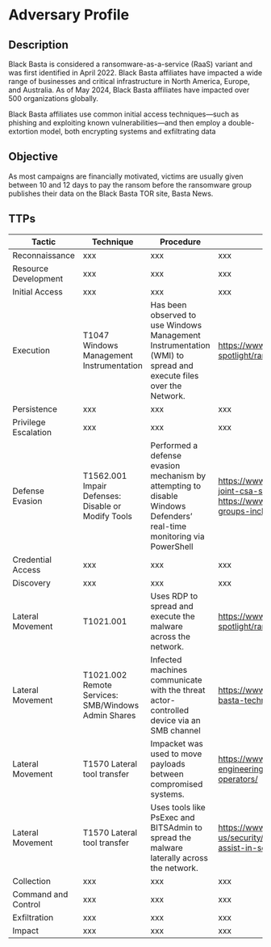 

# Adversary Profile

## Description

Black Basta is considered a ransomware-as-a-service (RaaS) variant and was first identified in April
2022. Black Basta affiliates have impacted a wide range of businesses and critical infrastructure in
North America, Europe, and Australia. As of May 2024, Black Basta affiliates have impacted over 500
organizations globally.

Black Basta affiliates use common initial access techniques—such as phishing and exploiting known
vulnerabilities—and then employ a double-extortion model, both encrypting systems and exfiltrating
data

## Objective

As most campaigns are financially motivated, victims are usually given between 10 and 12 days to pay the ransom before the ransomware group publishes their data on the Black Basta TOR site, Basta News.

## TTPs

| Tactic | Technique | Procedure | CTI Reference |
| ----------- | ----------- | ----------- | ----------- |
| Reconnaissance | xxx | xxx | xxx |
| Resource Development | xxx | xxx | xxx |
| Initial Access | xxx | xxx | xxx |
| Execution | T1047 Windows Management Instrumentation | Has been observed to use Windows Management Instrumentation (WMI) to spread and execute files over the Network. | https://www.trendmicro.com/vinfo/us/security/news/ransomware-spotlight/ransomware-spotlight-blackbasta |
| Persistence | xxx | xxx | xxx |
| Privilege Escalation | xxx | xxx | xxx |
| Defense Evasion | T1562.001 Impair Defenses: Disable or Modify Tools | Performed a defense evasion mechanism by attempting to disable Windows Defenders’ real-time monitoring via PowerShell | https://www.cisa.gov/sites/default/files/2024-05/aa24-131a-joint-csa-stopransomware-black-basta_1.pdf, https://www.trendmicro.com/en_us/research/24/b/threat-actor-groups-including-black-basta-are-exploiting-recent-.html |
| Credential Access | xxx | xxx | xxx |
| Discovery | xxx | xxx | xxx |
| Lateral Movement | T1021.001 | Uses RDP to spread and execute the malware across the network. | https://www.trendmicro.com/vinfo/us/security/news/ransomware-spotlight/ransomware-spotlight-blackbasta |
| Lateral Movement | T1021.002 Remote Services: SMB/Windows Admin Shares | Infected machines communicate with the threat actor-controlled device via an SMB channel | https://www.kroll.com/en/insights/publications/cyber/black-basta-technical-analysis |
| Lateral Movement | T1570 Lateral tool transfer | Impacket was used to move payloads between compromised systems. | https://www.rapid7.com/blog/post/2024/05/10/ongoing-social-engineering-campaign-linked-to-black-basta-ransomware-operators/ |
| Lateral Movement | T1570 Lateral tool transfer | Uses tools like PsExec and BITSAdmin to spread the malware laterally across the network. | https://www.microsoft.com/en-us/security/blog/2024/05/15/threat-actors-misusing-quick-assist-in-social-engineering-attacks-leading-to-ransomware/ |
| Collection | xxx | xxx | xxx |
| Command and Control | xxx | xxx | xxx |
| Exfiltration | xxx | xxx | xxx |
| Impact | xxx | xxx | xxx |




